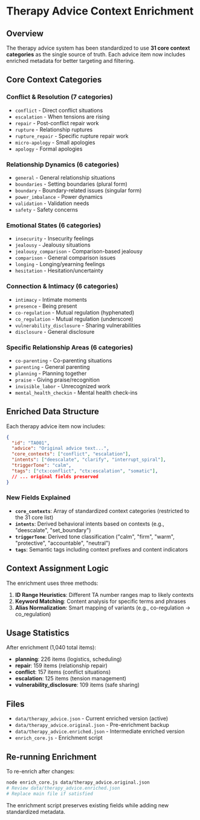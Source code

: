 # Therapy Advice Context Enrichment

## Overview
The therapy advice system has been standardized to use **31 core context categories** as the single source of truth. Each advice item now includes enriched metadata for better targeting and filtering.

## Core Context Categories

### Conflict & Resolution (7 categories)
- `conflict` - Direct conflict situations
- `escalation` - When tensions are rising  
- `repair` - Post-conflict repair work
- `rupture` - Relationship ruptures
- `rupture_repair` - Specific rupture repair work
- `micro-apology` - Small apologies
- `apology` - Formal apologies

### Relationship Dynamics (6 categories) 
- `general` - General relationship situations
- `boundaries` - Setting boundaries (plural form)
- `boundary` - Boundary-related issues (singular form)
- `power_imbalance` - Power dynamics
- `validation` - Validation needs
- `safety` - Safety concerns

### Emotional States (6 categories)
- `insecurity` - Insecurity feelings
- `jealousy` - Jealousy situations
- `jealousy_comparison` - Comparison-based jealousy
- `comparison` - General comparison issues
- `longing` - Longing/yearning feelings
- `hesitation` - Hesitation/uncertainty

### Connection & Intimacy (6 categories)
- `intimacy` - Intimate moments
- `presence` - Being present
- `co-regulation` - Mutual regulation (hyphenated)
- `co_regulation` - Mutual regulation (underscore)
- `vulnerability_disclosure` - Sharing vulnerabilities
- `disclosure` - General disclosure

### Specific Relationship Areas (6 categories)
- `co-parenting` - Co-parenting situations
- `parenting` - General parenting
- `planning` - Planning together
- `praise` - Giving praise/recognition
- `invisible_labor` - Unrecognized work
- `mental_health_checkin` - Mental health check-ins

## Enriched Data Structure

Each therapy advice item now includes:

```json
{
  "id": "TA001",
  "advice": "Original advice text...",
  "core_contexts": ["conflict", "escalation"],
  "intents": ["deescalate", "clarify", "interrupt_spiral"],
  "triggerTone": "calm", 
  "tags": ["ctx:conflict", "ctx:escalation", "somatic"],
  // ... original fields preserved
}
```

### New Fields Explained

- **`core_contexts`**: Array of standardized context categories (restricted to the 31 core list)
- **`intents`**: Derived behavioral intents based on contexts (e.g., "deescalate", "set_boundary")
- **`triggerTone`**: Derived tone classification ("calm", "firm", "warm", "protective", "accountable", "neutral")
- **`tags`**: Semantic tags including context prefixes and content indicators

## Context Assignment Logic

The enrichment uses three methods:

1. **ID Range Heuristics**: Different TA number ranges map to likely contexts
2. **Keyword Matching**: Content analysis for specific terms and phrases
3. **Alias Normalization**: Smart mapping of variants (e.g., co-regulation → co_regulation)

## Usage Statistics

After enrichment (1,040 total items):
- **planning**: 226 items (logistics, scheduling)
- **repair**: 159 items (relationship repair)
- **conflict**: 157 items (conflict situations)
- **escalation**: 125 items (tension management)
- **vulnerability_disclosure**: 109 items (safe sharing)

## Files

- `data/therapy_advice.json` - Current enriched version (active)
- `data/therapy_advice.original.json` - Pre-enrichment backup
- `data/therapy_advice.enriched.json` - Intermediate enriched version
- `enrich_core.js` - Enrichment script

## Re-running Enrichment

To re-enrich after changes:

```bash
node enrich_core.js data/therapy_advice.original.json
# Review data/therapy_advice.enriched.json
# Replace main file if satisfied
```

The enrichment script preserves existing fields while adding new standardized metadata.